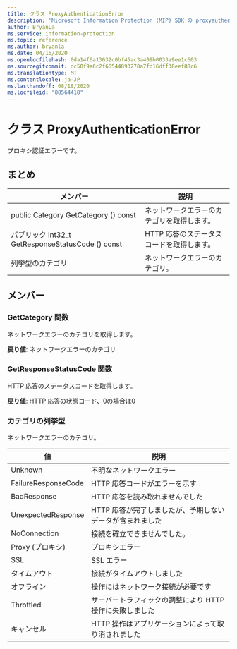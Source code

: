 ```yaml
---
title: クラス ProxyAuthenticationError
description: 'Microsoft Information Protection (MIP) SDK の proxyauthenticationerror:: undefined クラスを文書にします。'
author: BryanLa
ms.service: information-protection
ms.topic: reference
ms.author: bryanla
ms.date: 04/16/2020
ms.openlocfilehash: 0da14f6a13632c0bf45ac3a409b0033a9ee1c603
ms.sourcegitcommit: dc50f9a6c2f66544893278a7fd16dff38eef88c6
ms.translationtype: MT
ms.contentlocale: ja-JP
ms.lasthandoff: 08/18/2020
ms.locfileid: "88564418"
---
```

# <a name="class-proxyauthenticationerror"></a>クラス ProxyAuthenticationError 
プロキシ認証エラーです。
  
## <a name="summary"></a>まとめ

| メンバー                                       | 説明
|-----------------------------------------------|---------------------------------------------
| public Category GetCategory () const           |  ネットワークエラーのカテゴリを取得します。
| パブリック int32_t GetResponseStatusCode () const  |  HTTP 応答のステータスコードを取得します。
| 列挙型のカテゴリ                                 |  ネットワークエラーのカテゴリ。
  
## <a name="members"></a>メンバー
  
### <a name="getcategory-function"></a>GetCategory 関数

ネットワークエラーのカテゴリを取得します。

**戻り値**: ネットワークエラーのカテゴリ
  
### <a name="getresponsestatuscode-function"></a>GetResponseStatusCode 関数

HTTP 応答のステータスコードを取得します。

**戻り値**: HTTP 応答の状態コード、0の場合は0
  
### <a name="category-enum"></a>カテゴリの列挙型

ネットワークエラーのカテゴリ。

| 値                   | 説明
|--------------------------|---------------------------------------------
| Unknown                  | 不明なネットワークエラー
| FailureResponseCode      | HTTP 応答コードがエラーを示す
| BadResponse              | HTTP 応答を読み取れませんでした
| UnexpectedResponse       | HTTP 応答が完了しましたが、予期しないデータが含まれました
| NoConnection             | 接続を確立できませんでした。
| Proxy (プロキシ)                    | プロキシエラー
| SSL                      | SSL エラー
| タイムアウト                  | 接続がタイムアウトしました
| オフライン                  | 操作にはネットワーク接続が必要です
| Throttled                | サーバートラフィックの調整により HTTP 操作に失敗しました
| キャンセル                | HTTP 操作はアプリケーションによって取り消されました
